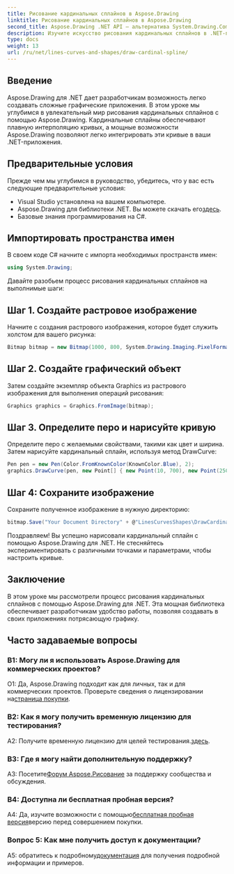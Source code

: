 ```yaml
---
title: Рисование кардинальных сплайнов в Aspose.Drawing
linktitle: Рисование кардинальных сплайнов в Aspose.Drawing
second_title: Aspose.Drawing .NET API — альтернатива System.Drawing.Common
description: Изучите искусство рисования кардинальных сплайнов в .NET-приложениях с помощью Aspose.Drawing. Создавайте плавные кривые без особых усилий.
type: docs
weight: 13
url: /ru/net/lines-curves-and-shapes/draw-cardinal-spline/
---
```

## Введение

Aspose.Drawing для .NET дает разработчикам возможность легко создавать сложные графические приложения. В этом уроке мы углубимся в увлекательный мир рисования кардинальных сплайнов с помощью Aspose.Drawing. Кардинальные сплайны обеспечивают плавную интерполяцию кривых, а мощные возможности Aspose.Drawing позволяют легко интегрировать эти кривые в ваши .NET-приложения.

## Предварительные условия

Прежде чем мы углубимся в руководство, убедитесь, что у вас есть следующие предварительные условия:

- Visual Studio установлена на вашем компьютере.
-  Aspose.Drawing для библиотеки .NET. Вы можете скачать его[здесь](https://releases.aspose.com/drawing/net/).
- Базовые знания программирования на C#.

## Импортировать пространства имен

В своем коде C# начните с импорта необходимых пространств имен:

```csharp
using System.Drawing;
```

Давайте разобьем процесс рисования кардинальных сплайнов на выполнимые шаги:

## Шаг 1. Создайте растровое изображение

Начните с создания растрового изображения, которое будет служить холстом для вашего рисунка:

```csharp
Bitmap bitmap = new Bitmap(1000, 800, System.Drawing.Imaging.PixelFormat.Format32bppPArgb);
```

## Шаг 2. Создайте графический объект

Затем создайте экземпляр объекта Graphics из растрового изображения для выполнения операций рисования:

```csharp
Graphics graphics = Graphics.FromImage(bitmap);
```

## Шаг 3. Определите перо и нарисуйте кривую

Определите перо с желаемыми свойствами, такими как цвет и ширина. Затем нарисуйте кардинальный сплайн, используя метод DrawCurve:

```csharp
Pen pen = new Pen(Color.FromKnownColor(KnownColor.Blue), 2);
graphics.DrawCurve(pen, new Point[] { new Point(10, 700), new Point(250, 500), new Point(500, 10), new Point(750, 500), new Point(990, 700) });
```

## Шаг 4: Сохраните изображение

Сохраните полученное изображение в нужную директорию:

```csharp
bitmap.Save("Your Document Directory" + @"LinesCurvesShapes\DrawCardinalSpline_out.png");
```

Поздравляем! Вы успешно нарисовали кардинальный сплайн с помощью Aspose.Drawing для .NET. Не стесняйтесь экспериментировать с различными точками и параметрами, чтобы настроить кривые.

## Заключение

В этом уроке мы рассмотрели процесс рисования кардинальных сплайнов с помощью Aspose.Drawing для .NET. Эта мощная библиотека обеспечивает разработчикам удобство работы, позволяя создавать в своих приложениях потрясающую графику.

## Часто задаваемые вопросы

### В1: Могу ли я использовать Aspose.Drawing для коммерческих проектов?

 О1: Да, Aspose.Drawing подходит как для личных, так и для коммерческих проектов. Проверьте сведения о лицензировании на[страница покупки](https://purchase.aspose.com/buy).

### В2: Как я могу получить временную лицензию для тестирования?

 A2: Получите временную лицензию для целей тестирования.[здесь](https://purchase.aspose.com/temporary-license/).

### В3: Где я могу найти дополнительную поддержку?

 A3: Посетите[Форум Aspose.Рисование](https://forum.aspose.com/c/diagram/17) за поддержку сообщества и обсуждения.

### В4: Доступна ли бесплатная пробная версия?

 A4: Да, изучите возможности с помощью[бесплатная пробная версия](https://releases.aspose.com/)версию перед совершением покупки.

### Вопрос 5: Как мне получить доступ к документации?

 A5: обратитесь к подробному[документация](https://reference.aspose.com/drawing/net/) для получения подробной информации и примеров.